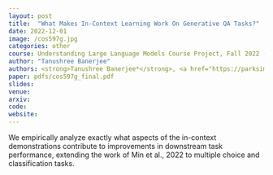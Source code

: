 ```yaml
---
layout: post
title:  "What Makes In-Context Learning Work On Generative QA Tasks?"
date: 2022-12-01
image: /cos597g.jpg
categories: other
course: Understanding Large Language Models Course Project, Fall 2022 (Graduate Course)
author: "Tanushree Banerjee"
authors: <strong>Tanushree Banerjee*</strong>, <a href="https://parksimon0808.github.io/">Simon Park*</a>, <a href="https://www.linkedin.com/in/beiqi-zou-973a54157/">Beiqi Zou*</a>, <a href="https://www.cs.princeton.edu/~danqic/">Danqi Chen</a>
paper: pdfs/cos597g_final.pdf
slides:
venue: 
arxiv: 
code: 
website: 
---
```


We empirically analyze exactly what aspects of the in-context demonstrations contribute to improvements in downstream task
performance, extending the work of Min et al., 2022 to multiple choice and classification tasks.
